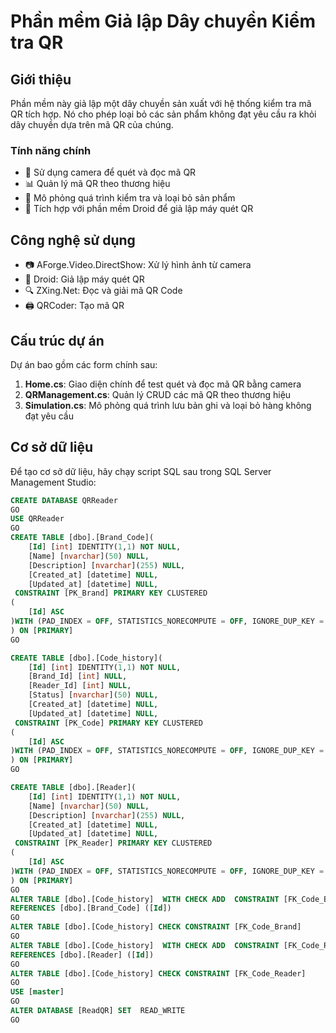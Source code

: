 # Phần mềm Giả lập Dây chuyền Kiểm tra QR

## Giới thiệu

Phần mềm này giả lập một dây chuyền sản xuất với hệ thống kiểm tra mã QR tích hợp. Nó cho phép loại bỏ các sản phẩm không đạt yêu cầu ra khỏi dây chuyền dựa trên mã QR của chúng.

### Tính năng chính

- 🎥 Sử dụng camera để quét và đọc mã QR
- 📊 Quản lý mã QR theo thương hiệu
- 🔄 Mô phỏng quá trình kiểm tra và loại bỏ sản phẩm
- 📱 Tích hợp với phần mềm Droid để giả lập máy quét QR

## Công nghệ sử dụng

- 📷 AForge.Video.DirectShow: Xử lý hình ảnh từ camera
- 📱 Droid: Giả lập máy quét QR
- 🔍 ZXing.Net: Đọc và giải mã QR Code
- 🖨️ QRCoder: Tạo mã QR

## Cấu trúc dự án

Dự án bao gồm các form chính sau:

1. **Home.cs**: Giao diện chính để test quét và đọc mã QR bằng camera
2. **QRManagement.cs**: Quản lý CRUD các mã QR theo thương hiệu
3. **Simulation.cs**: Mô phỏng quá trình lưu bản ghi và loại bỏ hàng không đạt yêu cầu
   
## Cơ sở dữ liệu

Để tạo cơ sở dữ liệu, hãy chạy script SQL sau trong SQL Server Management Studio:

```sql
CREATE DATABASE QRReader
GO
USE QRReader
GO
CREATE TABLE [dbo].[Brand_Code](
    [Id] [int] IDENTITY(1,1) NOT NULL,
    [Name] [nvarchar](50) NULL,
    [Description] [nvarchar](255) NULL,
    [Created_at] [datetime] NULL,
    [Updated_at] [datetime] NULL,
 CONSTRAINT [PK_Brand] PRIMARY KEY CLUSTERED 
(
    [Id] ASC
)WITH (PAD_INDEX = OFF, STATISTICS_NORECOMPUTE = OFF, IGNORE_DUP_KEY = OFF, ALLOW_ROW_LOCKS = ON, ALLOW_PAGE_LOCKS = ON, OPTIMIZE_FOR_SEQUENTIAL_KEY = OFF) ON [PRIMARY]
) ON [PRIMARY]
GO

CREATE TABLE [dbo].[Code_history](
    [Id] [int] IDENTITY(1,1) NOT NULL,
    [Brand_Id] [int] NULL,
    [Reader_Id] [int] NULL,
    [Status] [nvarchar](50) NULL,
    [Created_at] [datetime] NULL,
    [Updated_at] [datetime] NULL,
 CONSTRAINT [PK_Code] PRIMARY KEY CLUSTERED 
(
    [Id] ASC
)WITH (PAD_INDEX = OFF, STATISTICS_NORECOMPUTE = OFF, IGNORE_DUP_KEY = OFF, ALLOW_ROW_LOCKS = ON, ALLOW_PAGE_LOCKS = ON, OPTIMIZE_FOR_SEQUENTIAL_KEY = OFF) ON [PRIMARY]
) ON [PRIMARY]
GO

CREATE TABLE [dbo].[Reader](
    [Id] [int] IDENTITY(1,1) NOT NULL,
    [Name] [nvarchar](50) NULL,
    [Description] [nvarchar](255) NULL,
    [Created_at] [datetime] NULL,
    [Updated_at] [datetime] NULL,
 CONSTRAINT [PK_Reader] PRIMARY KEY CLUSTERED 
(
    [Id] ASC
)WITH (PAD_INDEX = OFF, STATISTICS_NORECOMPUTE = OFF, IGNORE_DUP_KEY = OFF, ALLOW_ROW_LOCKS = ON, ALLOW_PAGE_LOCKS = ON, OPTIMIZE_FOR_SEQUENTIAL_KEY = OFF) ON [PRIMARY]
) ON [PRIMARY]
GO
ALTER TABLE [dbo].[Code_history]  WITH CHECK ADD  CONSTRAINT [FK_Code_Brand] FOREIGN KEY([Brand_Id])
REFERENCES [dbo].[Brand_Code] ([Id])
GO
ALTER TABLE [dbo].[Code_history] CHECK CONSTRAINT [FK_Code_Brand]
GO
ALTER TABLE [dbo].[Code_history]  WITH CHECK ADD  CONSTRAINT [FK_Code_Reader] FOREIGN KEY([Reader_Id])
REFERENCES [dbo].[Reader] ([Id])
GO
ALTER TABLE [dbo].[Code_history] CHECK CONSTRAINT [FK_Code_Reader]
GO
USE [master]
GO
ALTER DATABASE [ReadQR] SET  READ_WRITE 
GO
